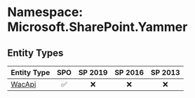 # Namespace: Microsoft.SharePoint.Yammer

## Entity Types

Entity Type | SPO | SP 2019 | SP 2016 | SP 2013
----------|:---:|:-------:|:-------:|:-------:
[WacApi](./EntityTypes/WacApi.md) | ✅ | ❌ | ❌ | ❌